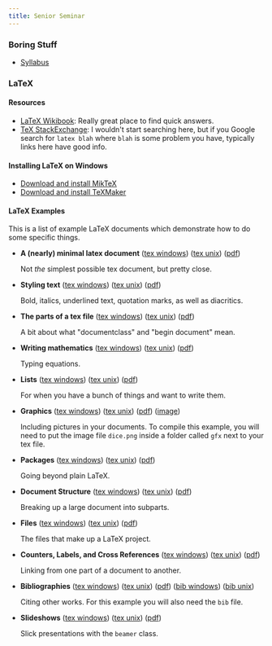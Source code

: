 ```yaml
---
title: Senior Seminar
---
```


### Boring Stuff

* [Syllabus](/pdf/classes/ssem/ssem-syllabus.pdf)

### LaTeX

#### Resources

* [LaTeX Wikibook](https://en.wikibooks.org/wiki/LaTeX): Really great place to find quick answers.
* [TeX StackExchange](http://tex.stackexchange.com/): I wouldn't start searching here, but if you Google search for ``latex blah`` where ``blah`` is some problem you have, typically links here have good info.

#### Installing LaTeX on Windows

* [Download and install MikTeX](http://www.miktex.org/download)
* [Download and install TeXMaker](http://www.xm1math.net/texmaker/download.html)

#### LaTeX Examples

This is a list of example LaTeX documents which demonstrate how to do some specific things.

* **A (nearly) minimal latex document** ([tex windows](/raw/tex-examples/win/hello.tex)) ([tex unix](/raw/tex-examples/unix/hello.tex)) ([pdf](/pdf/tex-examples/hello.pdf))

    Not *the* simplest possible tex document, but pretty close.

* **Styling text** ([tex windows](/raw/tex-examples/win/text.tex)) ([tex unix](/raw/tex-examples/unix/text.tex)) ([pdf](/pdf/tex-examples/text.pdf))

    Bold, italics, underlined text, quotation marks, as well as diacritics.

* **The parts of a tex file** ([tex windows](/raw/tex-examples/win/format.tex)) ([tex unix](/raw/tex-examples/unix/format.tex)) ([pdf](/pdf/tex-examples/format.pdf))

    A bit about what "documentclass" and "begin document" mean.

* **Writing mathematics** ([tex windows](/raw/tex-examples/win/math.tex)) ([tex unix](/raw/tex-examples/unix/math.tex)) ([pdf](/pdf/tex-examples/math.pdf))

    Typing equations.

* **Lists** ([tex windows](/raw/tex-examples/win/lists.tex)) ([tex unix](/raw/tex-examples/unix/lists.tex)) ([pdf](/pdf/tex-examples/lists.pdf))

    For when you have a bunch of things and want to write them.

* **Graphics** ([tex windows](/raw/tex-examples/win/graphics.tex)) ([tex unix](/raw/tex-examples/unix/graphics.tex)) ([pdf](/pdf/tex-examples/graphics.pdf)) ([image](/images/tex-examples/dice.png))

    Including pictures in your documents. To compile this example, you will need to put the image file ``dice.png`` inside a folder called ``gfx`` next to your tex file.

* **Packages** ([tex windows](/raw/tex-examples/win/packages.tex)) ([tex unix](/raw/tex-examples/unix/packages.tex)) ([pdf](/pdf/tex-examples/packages.pdf))

    Going beyond plain LaTeX.

* **Document Structure** ([tex windows](/raw/tex-examples/win/structure.tex)) ([tex unix](/raw/tex-examples/unix/structure.tex)) ([pdf](/pdf/tex-examples/structure.pdf))

    Breaking up a large document into subparts.

* **Files** ([tex windows](/raw/tex-examples/win/files.tex)) ([tex unix](/raw/tex-examples/unix/files.tex)) ([pdf](/pdf/tex-examples/files.pdf))

    The files that make up a LaTeX project.

* **Counters, Labels, and Cross References** ([tex windows](/raw/tex-examples/win/counters.tex)) ([tex unix](/raw/tex-examples/unix/counters.tex)) ([pdf](/pdf/tex-examples/counters.pdf))

    Linking from one part of a document to another.

* **Bibliographies** ([tex windows](/raw/tex-examples/win/citations.tex)) ([tex unix](/raw/tex-examples/unix/citations.tex)) ([pdf](/pdf/tex-examples/citations.pdf)) ([bib windows](/raw/tex-examples/win/citations.bib)) ([bib unix](/raw/tex-examples/unix/citations.bib))

    Citing other works. For this example you will also need the ``bib`` file.

* **Slideshows** ([tex windows](/raw/tex-examples/win/slides.tex)) ([tex unix](/raw/tex-examples/unix/slides.tex)) ([pdf](/pdf/tex-examples/slides.pdf))

    Slick presentations with the ``beamer`` class.
